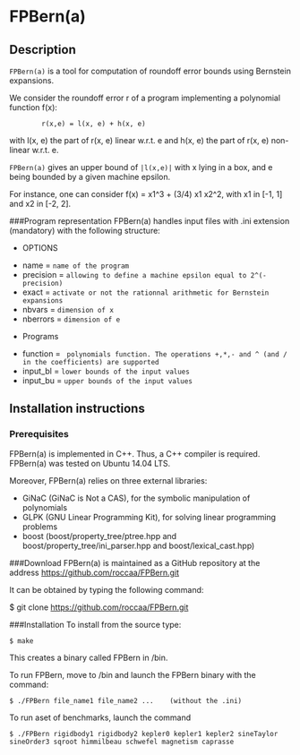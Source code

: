 # FPBern(a)
## Description
`FPBern(a)` is a tool for computation of roundoff error bounds using Bernstein expansions.

We consider the roundoff error r of a program implementing a polynomial function f(x):

			r(x,e) = l(x, e) + h(x, e)

with l(x, e) the part of r(x, e) linear w.r.t. e and h(x, e) the part  of r(x, e) non-linear w.r.t. e.

`FPBern(a)` gives an upper bound of `|l(x,e)|` with x lying in a box, and e being bounded by a given machine epsilon. 

For instance, one can consider f(x) = x1^3 + (3/4) x1 x2^2, with x1 in [-1, 1] and x2 in [-2, 2].

###Program representation
FPBern(a) handles input files with .ini extension (mandatory) with the following structure:

 + OPTIONS
- name = `name of the program`
- precision = `allowing to define a machine epsilon equal to 2^(-precision)`
- exact = `activate or not the rationnal arithmetic for Bernstein expansions`
- nbvars = `dimension of x`
- nberrors = `dimension of e`
 + Programs
- function = ` polynomials function. The operations +,*,- and ^ (and / in the coefficients) are supported`
- input_bl = `lower bounds of the input values`
- input_bu = `upper bounds of the input values`

## Installation instructions
### Prerequisites
FPBern(a) is implemented in C++. Thus, a C++ compiler is required.
FPBern(a) was tested on Ubuntu 14.04 LTS.

Moreover, FPBern(a) relies on three external libraries:
- GiNaC (GiNaC is Not a CAS), for the symbolic manipulation of polynomials
- GLPK (GNU Linear Programming Kit), for solving linear programming problems
- boost (boost/property_tree/ptree.hpp and boost/property_tree/ini_parser.hpp and boost/lexical_cast.hpp)

###Download
FPBern(a) is maintained as a GitHub repository at the address https://github.com/roccaa/FPBern.git

It can be obtained by typing the following command:

$ git clone https://github.com/roccaa/FPBern.git

###Installation
To install from the source type:

	$ make

This creates a binary called FPBern in /bin.

To run FPBern, move to /bin and launch the FPBern binary with the command:

	$ ./FPBern file_name1 file_name2 ...    (without the .ini)

To run aset of benchmarks, launch the command

 	$ ./FPBern rigidbody1 rigidbody2 kepler0 kepler1 kepler2 sineTaylor sineOrder3 sqroot himmilbeau schwefel magnetism caprasse
